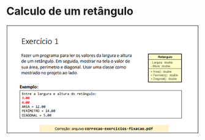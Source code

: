 # Calculo de um retângulo
<p align="center">
  <img src="image.png" alt="Enunciado do desafio">
</p>

# 
